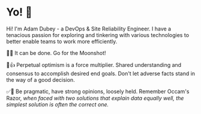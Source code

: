 # Yo! 🖖

Hi! I'm Adam Dubey - a DevOps & Site Reliability Engineer. I have a tenacious passion for exploring and tinkering with various technologies to better enable teams to work more efficiently.

🚀🌔 It can be done. Go for the Moonshot!

🙌👍 Perpetual optimism is a force multiplier. Shared understanding and consensus to accomplish desired end goals. Don't let adverse facts stand in the way of a good decision.

✅🛬 Be pragmatic, have strong opinions, loosely held. Remember Occam's Razor, _when faced with two solutions that explain data equally well, the simplest solution is often the correct one._

<!--
**adamdubey/adamdubey** is a ✨ _special_ ✨ repository because its `README.md` (this file) appears on your GitHub profile.

Here are some ideas to get you started:

- 🔭 I’m currently working on ...
- 🌱 I’m currently learning ...
- 👯 I’m looking to collaborate on ...
- 🤔 I’m looking for help with ...
- 💬 Ask me about ...
- 📫 How to reach me: ...
- 😄 Pronouns: ...
- ⚡ Fun fact: ...
-->
